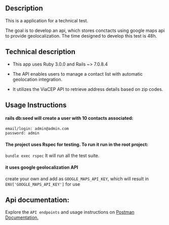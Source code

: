 ## Description
This is a application for a technical test. 

The goal is to develop an api, which stores conctacts using google maps api to provide geolocalization.
The time designed to develop this test is 48h.

## Technical description
* This app uses Ruby 3.0.0 and Rails ~> 7.0.8.4

* The API enables users to manage a contact list with automatic geolocation integration.
* It utilizes the ViaCEP API to retrieve address details based on zip codes. 

## Usage Instructions

#### rails db:seed will create a user with 10 contacts associated:

`email/login: admin@admin.com`  
`password: admin`

#### The project uses Rspec for testing. To run it run in the root project:

`bundle exec rspec` It will run all the test suite.

#### it uses google geolocalization API

create your own and add as `GOOGLE_MAPS_API_KEY`, which will result in `ENV['GOOGLE_MAPS_API_KEY']` for use
  
## Api documentation:
Explore the `API endpoints` and usage instructions on [Postman Documentation.](https://documenter.getpostman.com/view/5603221/2sA3kPoizL)
